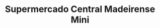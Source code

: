 ---
title: "Supermercado Central Madeirense Mini"
url: /caracas/supermercado-central-madeirense-mini-av-romulo-gallegos/
shop: supermercado
---